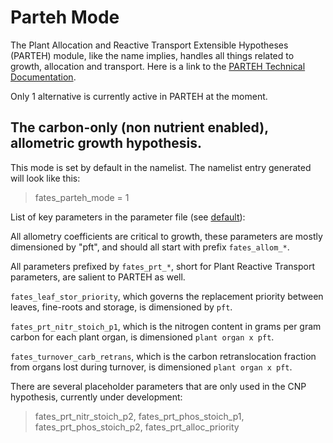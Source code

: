 # Parteh Mode

The Plant Allocation and Reactive Transport Extensible Hypotheses (PARTEH) module, like the name implies, handles all things related to growth, allocation and transport.  Here is a link to the
[PARTEH Technical Documentation](https://fates-docs.readthedocs.io/en/latest/fates_tech_note.html#allocation-and-reactive-transport-parteh).

Only 1 alternative is currently active in PARTEH at the moment.

## The carbon-only (non nutrient enabled), allometric growth hypothesis.

This mode is set by default in the namelist.  The namelist entry generated will look like this:

> fates_parteh_mode = 1

List of key parameters in the parameter file (see [default](https://github.com/NGEET/fates/blob/master/parameter_files/fates_params_default.cdl)): 

All allometry coefficients are critical to growth, these parameters are mostly dimensioned by "pft", and should all start with prefix `fates_allom_*`.

All parameters prefixed by `fates_prt_*`, short for Plant Reactive Transport parameters, are salient to PARTEH as well.

`fates_leaf_stor_priority`, which governs the replacement priority between leaves, fine-roots and storage, is dimensioned by `pft`.

`fates_prt_nitr_stoich_p1`, which is the nitrogen content in grams per gram carbon for each plant organ, is dimensioned `plant organ x pft`.

`fates_turnover_carb_retrans`, which is the carbon retranslocation fraction from organs lost during turnover, is dimensioned `plant organ x pft`.

There are several placeholder parameters that are only used in the CNP hypothesis, currently under development:
 > fates_prt_nitr_stoich_p2, fates_prt_phos_stoich_p1, fates_prt_phos_stoich_p2, fates_prt_alloc_priority